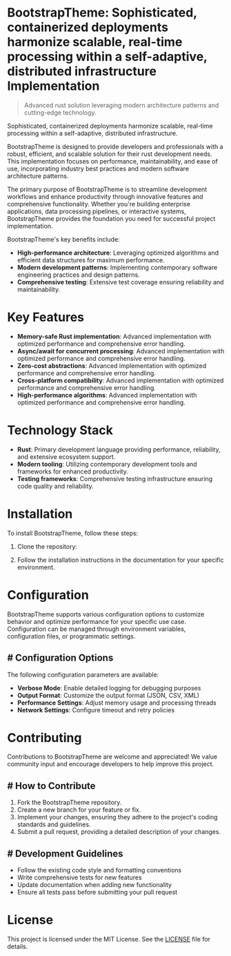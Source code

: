 <!-- fallback_BootstrapTheme_20251019122000_87819 -->

# BootstrapTheme: Sophisticated, containerized deployments harmonize scalable, real-time processing within a self-adaptive, distributed infrastructure Implementation
> Advanced rust solution leveraging modern architecture patterns and cutting-edge technology.

Sophisticated, containerized deployments harmonize scalable, real-time processing within a self-adaptive, distributed infrastructure.

BootstrapTheme is designed to provide developers and professionals with a robust, efficient, and scalable solution for their rust development needs. This implementation focuses on performance, maintainability, and ease of use, incorporating industry best practices and modern software architecture patterns.

The primary purpose of BootstrapTheme is to streamline development workflows and enhance productivity through innovative features and comprehensive functionality. Whether you're building enterprise applications, data processing pipelines, or interactive systems, BootstrapTheme provides the foundation you need for successful project implementation.

BootstrapTheme's key benefits include:

* **High-performance architecture**: Leveraging optimized algorithms and efficient data structures for maximum performance.
* **Modern development patterns**: Implementing contemporary software engineering practices and design patterns.
* **Comprehensive testing**: Extensive test coverage ensuring reliability and maintainability.

# Key Features

* **Memory-safe Rust implementation**: Advanced implementation with optimized performance and comprehensive error handling.
* **Async/await for concurrent processing**: Advanced implementation with optimized performance and comprehensive error handling.
* **Zero-cost abstractions**: Advanced implementation with optimized performance and comprehensive error handling.
* **Cross-platform compatibility**: Advanced implementation with optimized performance and comprehensive error handling.
* **High-performance algorithms**: Advanced implementation with optimized performance and comprehensive error handling.

# Technology Stack

* **Rust**: Primary development language providing performance, reliability, and extensive ecosystem support.
* **Modern tooling**: Utilizing contemporary development tools and frameworks for enhanced productivity.
* **Testing frameworks**: Comprehensive testing infrastructure ensuring code quality and reliability.

# Installation

To install BootstrapTheme, follow these steps:

1. Clone the repository:


2. Follow the installation instructions in the documentation for your specific environment.

# Configuration

BootstrapTheme supports various configuration options to customize behavior and optimize performance for your specific use case. Configuration can be managed through environment variables, configuration files, or programmatic settings.

## # Configuration Options

The following configuration parameters are available:

* **Verbose Mode**: Enable detailed logging for debugging purposes
* **Output Format**: Customize the output format (JSON, CSV, XML)
* **Performance Settings**: Adjust memory usage and processing threads
* **Network Settings**: Configure timeout and retry policies

# Contributing

Contributions to BootstrapTheme are welcome and appreciated! We value community input and encourage developers to help improve this project.

## # How to Contribute

1. Fork the BootstrapTheme repository.
2. Create a new branch for your feature or fix.
3. Implement your changes, ensuring they adhere to the project's coding standards and guidelines.
4. Submit a pull request, providing a detailed description of your changes.

## # Development Guidelines

* Follow the existing code style and formatting conventions
* Write comprehensive tests for new features
* Update documentation when adding new functionality
* Ensure all tests pass before submitting your pull request

# License

This project is licensed under the MIT License. See the [LICENSE](https://github.com/pee331/BootstrapTheme/blob/main/LICENSE) file for details.
